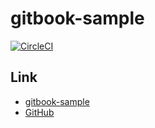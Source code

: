 # gitbook-sample
[![CircleCI](https://circleci.com/gh/kg0r0/gitbook-sample.svg?style=svg)](https://circleci.com/gh/kg0r0/gitbook-sample)

## Link
- [gitbook-sample](https://kg0r0.gitbook.io/gitbook-sample/)
- [GitHub](https://github.com/kg0r0/gitbook-sample)
